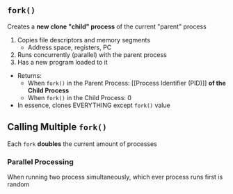 ## `fork()`
Creates a **new clone "child" process** of the current "parent" process
1. Copies file descriptors and memory segments
	- Address space, registers, PC
2. Runs concurrently (parallel) with the parent process
3. Has a new program loaded to it

- Returns:
	- When `fork()` in the Parent Process: [[Process Identifier (PID)]] **of the Child Process**
	- When `fork()` in the Child Process: 0
- In essence, clones EVERYTHING except `fork()` value
## Calling Multiple `fork()`
Each `fork` **doubles** the current amount of processes
### Parallel Processing
When running two process simultaneously, which ever process runs first is random